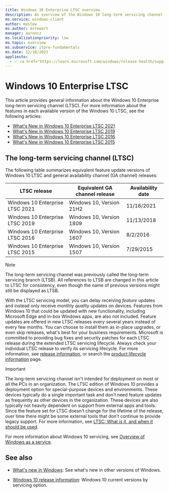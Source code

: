 ```yaml
---
title: Windows 10 Enterprise LTSC overview
description: An overview of the Windows 10 long-term servicing channel (LTSC).
ms.service: windows-client
author: mestew
ms.author: mstewart
manager: aaroncz
ms.localizationpriority: low
ms.topic: overview
ms.subservice: itpro-fundamentals
ms.date: 12/18/2023
appliesto:
  - ✅ <a href="https://learn.microsoft.com/windows/release-health/supported-versions-windows-client" target="_blank">Windows 10 Enterprise LTSC</a>
---
```


# Windows 10 Enterprise LTSC

This article provides general information about the Windows 10 Enterprise long-term servicing channel (LTSC). For more information about the features in each available version of the Windows 10 LTSC, see the following articles:

- [What's New in Windows 10 Enterprise LTSC 2021](whats-new-windows-10-2021.md)
- [What's New in Windows 10 Enterprise LTSC 2019](whats-new-windows-10-2019.md)
- [What's New in Windows 10 Enterprise LTSC 2016](whats-new-windows-10-2016.md)
- [What's New in Windows 10 Enterprise LTSC 2015](whats-new-windows-10-2015.md)

## The long-term servicing channel (LTSC)

The following table summarizes equivalent feature update versions of Windows 10 LTSC and general availability channel (GA channel) releases:

| LTSC release | Equivalent GA channel release | Availability date |
| --- | --- | --- |
| Windows 10 Enterprise LTSC 2021  | Windows 10, Version 21H2 | 11/16/2021 |
| Windows 10 Enterprise LTSC 2019  | Windows 10, Version 1809 | 11/13/2018 |
| Windows 10 Enterprise LTSC 2016  | Windows 10, Version 1607 | 8/2/2016 |
| Windows 10 Enterprise LTSC 2015  | Windows 10, Version 1507 | 7/29/2015 |

> [!NOTE]
> The long-term servicing channel was previously called the long-term servicing branch (LTSB). All references to LTSB are changed in this article to LTSC for consistency, even though the name of previous versions might still be displayed as LTSB.

With the LTSC servicing model, you can delay receiving *feature* updates and instead only receive monthly *quality* updates on devices. Features from Windows 10 that could be updated with new functionality, including Microsoft Edge and in-box Windows apps, are also not included. Feature updates are offered in new LTSC releases every several years instead of every few months. You can choose to install them as in-place upgrades, or even skip releases, what's best for your business requirements. Microsoft is committed to providing bug fixes and security patches for each LTSC release during the extended LTSC servicing lifecycle. Always check your individual LTSC release to verify its servicing lifecycle. For more information, see [release information](/windows/release-health/release-information), or search the [product lifecycle information](/lifecycle/products/) page.

> [!IMPORTANT]
> The long-term servicing channel isn't intended for deployment on most or all the PCs in an organization. The LTSC edition of Windows 10 provides a deployment option for special-purpose devices and environments. These devices typically do a single important task and don't need feature updates as frequently as other devices in the organization. These devices are also typically not heavily dependent on support from external apps and tools. Since the feature set for LTSC doesn't change for the lifetime of the release, over time there might be some external tools that don't continue to provide legacy support. For more information, see [LTSC: What is it, and when it should be used](https://techcommunity.microsoft.com/t5/Windows-IT-Pro-Blog/LTSC-What-is-it-and-when-should-it-be-used/ba-p/293181).

For more information about Windows 10 servicing, see [Overview of Windows as a service](/windows/deployment/update/waas-overview).

## See also

- [What's new in Windows](../index.yml): See what's new in other versions of Windows.

- [Windows 10 release information](/windows/release-health/release-information): Windows 10 current versions by servicing option.
